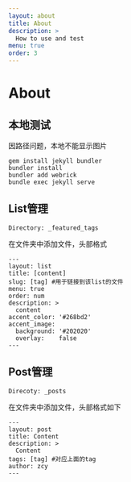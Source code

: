 ```yaml
---
layout: about
title: About
description: >
  How to use and test
menu: true
order: 3
---
```


# About

## 本地测试

因路径问题，本地不能显示图片

```shell
gem install jekyll bundler
bundler install
bundler add webrick
bundle exec jekyll serve
```

## List管理

```
Directory: _featured_tags
```

在文件夹中添加文件，头部格式

```
---
layout: list
title: [content]
slug: [tag] #用于链接到该list的文件
menu: true
order: num
description: >
  content
accent_color: '#268bd2'
accent_image:
  background: '#202020'
  overlay:    false
---
```

## Post管理

```
Direcoty: _posts
```

在文件夹中添加文件，头部格式如下

```
---
layout: post
title: Content
description: >
  Content
tags: [tag] #对应上面的tag
author: zcy
---
```

